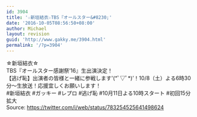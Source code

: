 ```yaml
---
id: 3904
title: '☆新垣結衣☆TBS『オールスター&#8230;'
date: '2016-10-05T08:56:50+08:00'
author: Michael
layout: revision
guid: 'http://www.gakky.me/3904.html'
permalink: '/?p=3904'
---
```


☆新垣結衣☆  
TBS『オールスター感謝祭’16』生出演決定！  
【逃げ恥】出演者の皆様と一緒に参戦します'(\*ﾟ▽ﾟ\*)’！10/8（土）よる6時30分〜生放送！応援宜しくお願いします！  
\#新垣結衣 #ガッキー #レプロ #逃げ恥 #10月11日よる10時スタート #初回15分拡大  
Source: <https://twitter.com/i/web/status/783254525641498624>
